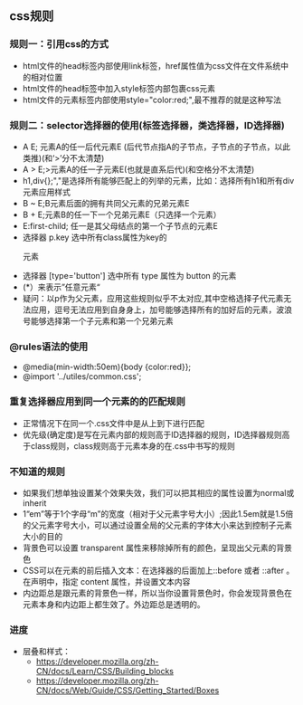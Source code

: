 ## css规则
  ### 规则一：引用css的方式
  - html文件的head标签内部使用link标签，href属性值为css文件在文件系统中的相对位置
  - html文件的head标签中加入style标签内部包裹css元素
  - html文件的元素标签内部使用style="color:red;",最不推荐的就是这种写法
  ### 规则二：selector选择器的使用(标签选择器，类选择器，ID选择器)
  - A E;	元素A的任一后代元素E (后代节点指A的子节点，子节点的子节点，以此类推)(和‘>’分不太清楚)
  - A > E;>元素A的任一子元素E(也就是直系后代)(和空格分不太清楚)
  - h1,div{};","是选择所有能够匹配上的列举的元素，比如：选择所有h1和所有div元素应用样式
  - B ~ E;B元素后面的拥有共同父元素的兄弟元素E
  - B + E;元素B的任一下一个兄弟元素E（只选择一个元素） 
  - E:first-child;	任一是其父母结点的第一个子节点的元素E
  - 选择器 p.key 选中所有class属性为key的<p> 元素  
  - 选择器 [type='button'] 选中所有 type 属性为 button 的元素
  - (*）来表示”任意元素“
  - 疑问：以p作为父元素，应用这些规则似乎不太对应,其中空格选择子代元素无法应用，逗号无法应用到自身身上，加号能够选择所有的加好后的元素，波浪号能够选择第一个子元素和第一个兄弟元素
  ### @rules语法的使用
  - @media(min-width:50em){body {color:red}};
  - @import '../utiles/common.css';
  ### 重复选择器应用到同一个元素的的匹配规则
  - 正常情况下在同一个.css文件中是从上到下进行匹配
  - 优先级(确定度)是写在元素内部的规则高于ID选择器的规则，ID选择器规则高于class规则，class规则高于元素本身的在.css中书写的规则

### 不知道的规则
- 如果我们想单独设置某个效果失效，我们可以把其相应的属性设置为normal或inherit
- 1“em”等于1个字母“m”的宽度（相对于父元素字号大小）;因此1.5em就是1.5倍的父元素字号大小，可以通过设置全局的父元素的字体大小来达到控制子元素大小的目的
- 背景色可以设置 transparent 属性来移除掉所有的颜色，呈现出父元素的背景色
- CSS可以在元素的前后插入文本：在选择器的后面加上::before 或者 ::after 。在声明中，指定 content 属性，并设置文本内容
- 内边距总是跟元素的背景色一样，所以当你设置背景色时，你会发现背景色在元素本身和内边距上都生效了。外边距总是透明的。


### 进度
- 层叠和样式：
  + https://developer.mozilla.org/zh-CN/docs/Learn/CSS/Building_blocks
  + https://developer.mozilla.org/zh-CN/docs/Web/Guide/CSS/Getting_Started/Boxes
  